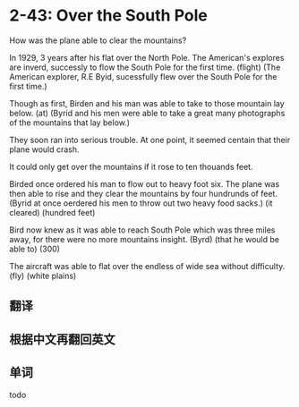 # 2-43: Over the South Pole

How was the plane able to clear the mountains?

In 1929, 3 years after his flat over the North Pole. The American's explores are inverd, successly to flow the South Pole for the first time.
                           (flight)                  (The American explorer, R.E Byid, sucessfully flew over the South Pole for the first time.)

Though as first, Birden and his man was able to take to those mountain lay below.
       (at)      (Byrid and his men were able to take a great many photographs of the mountains that lay below.)

They soon ran into serious trouble. At one point, it seemed centain that their plane would crash.

It could only get over the mountains if it rose to ten thouands feet.

Birded once ordered his man to flow out to heavy foot six. The plane was then able to rise and they clear the mountains by four hundrunds of feet.
(Byrid at once oerdered his men to throw out two heavy food sacks.)                            (it cleared)                     (hundred feet)

Bird now knew as it was able to reach South Pole which was three miles away, for there were no more mountains insight.
(Byrd)        (that he would be able to)                   (300)

The aircraft was able to flat over the endless of wide sea without difficulty.
                         (fly)                 (white plains)

## 翻译

## 根据中文再翻回英文

## 单词

todo
